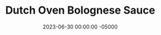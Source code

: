 ---
layout: post
title:  "Dutch Oven Bolognese Sauce"
date:   2023-06-30 00:00:00 -05000
categories: 
- Recipes
- Ground Meat
permalink: /recipes/bolognese
image: /assets/Food/Ground Meat/Bolognese/bolognese-cover.jpg
ing: bolognese-ing
facts: bolognese-facts
Prep: 30
Rest: 
Cook: 90
Source1: 
Source2: 
whisk: https://s.samsungfood.com/PmLSY
tags: 
- sauce
- italian
- pepper
- onion
- carrot
- grated
- simmer
- turkey
- beef
- pasta
- zoodle
- pasta
- penne
Description: My Bolognese recipe is a sauce that can honestly work as a meal on it own. It goes great over some pasta, zucchini noodles, or spaghetti squash.  Try it out with <a href="meatballs">Zoodles and Meatballs</a> or <a href="spaghetti-squash">Spaghetti Squash Cooked 3 Ways</a>. It also serves as a great stew between the meat and all the vegetables.
Instructions: 
- Add vegetables (onion, garlic, carrots, and peppers) to a food processor and pulse until fine<br><br>

- Spray a dutch oven with oil, and cook the vegetables until soft over medium high heat until water has boiled off. Stir constantly. Remove to a bowl<br><br>

- Over medium high, add the meat into the pan and mash with a wooden spoon, mixing with the vegetables until meat is cooked and no pink remains. Stir constantly, and cook until water is evaporated and pan goes from hissing to cracking (this is the sound of the meat frying in it's own rendered fat)<br><br>

- Add the tomato puree and mix until fully combined. Pour in water. Scrape up the fond with your wooden spoon. Mix back in the vegetables. Add the spices (bouillon powder, oregano, basil, parsley, themy, garlic powder, and black pepper) and balsamic vinegar<br><br>

- Bring to a boil on high, then cover and let simmer simmer (reduce heat to medium-low).  Let cook for 30 minutes - 1 hour, stirring every 15 minutes<br><br>
- <center><img src="/assets/Food/Ground Meat/Bolognese/bolognese-6.jpg" alt="" class="instruction-image"></center><br>
---